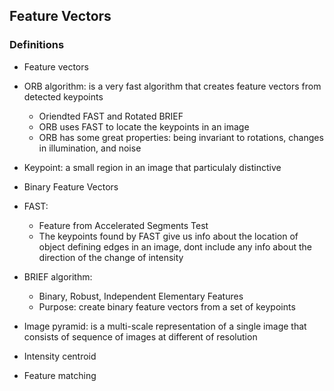 ## Feature Vectors

### Definitions
- Feature vectors
- ORB algorithm: is a very fast algorithm that creates feature vectors from detected keypoints
  - Oriendted FAST and Rotated BRIEF
  - ORB uses FAST to locate the keypoints in an image
  - ORB has some great properties: being invariant to rotations, changes in illumination, and noise
  
- Keypoint: a small region in an image that particulaly distinctive 
- Binary Feature Vectors
- FAST: 
  - Feature from Accelerated Segments Test
  - The keypoints found by FAST give us info about the location of object defining edges in an image, dont include any info about the direction of the change of intensity

- BRIEF algorithm:
  - Binary, Robust, Independent Elementary Features
  - Purpose: create binary feature vectors from a set of keypoints
  
- Image pyramid: is a multi-scale representation of a single image that consists of sequence of images at different of resolution

- Intensity centroid
- Feature matching

